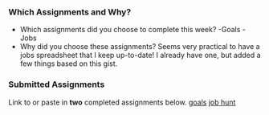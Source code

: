 ### Which Assignments and Why?
- Which assignments did you choose to complete this week?
  -Goals
  -Jobs
- Why did you choose these assignments? Seems very practical to have a jobs spreadsheet that I keep up-to-date! I already have one, but added a few things based on this gist. 

### Submitted Assignments

Link to or paste in **two** completed assignments below.
[goals](https://gist.github.com/chompasina/06e92df1ebc43c2655cfc081fabc48ff)
[job hunt](https://gist.github.com/chompasina/576c5e5bc91b331097f11e5e61f4b038)
